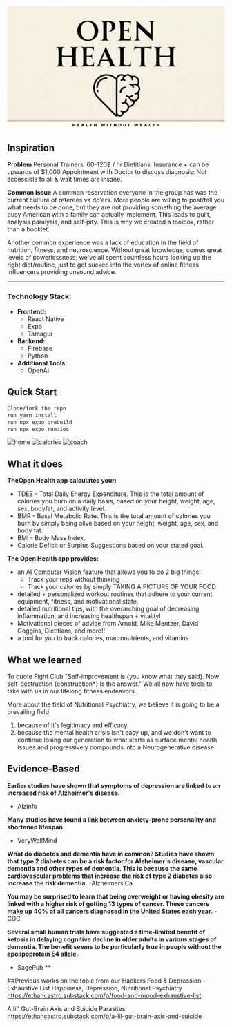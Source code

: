 <p align="center">
  <img src="./assets/Open Health.jpg" alt="Open Health"/>
</p>

## Inspiration
**Problem**
Personal Trainers: 60-120$ / hr
Dietitians: Insurance + can be upwards of $1,000
Appointment with Doctor to discuss diagnosis: Not accessible to all & wait times are insane. 

**Common Issue**
A common reservation everyone in the group has was the current culture of referees vs do'ers.
More people are willing to post/tell you what needs to be done, but they are not providing something the average busy American with a family can actually implement. This leads to guilt, analysis paralysis, and self-pity. This is why we created a toolbox, rather than a booklet. 

Another common experience was a lack of education in the field of nutrition, fitness, and neuroscience. Without great knowledge, comes great levels of powerlessness; we've all spent countless hours looking up the right diet/routine, just to get sucked into the vortex of online fitness influencers providing unsound advice.

---

### Technology Stack:

- **Frontend:**
  - React Native
  - Expo
  - Tamagui
- **Backend:**
  - Firebase
  - Python
- **Additional Tools:**
  - OpenAI


## Quick Start
```
Clone/fork the repo
run yarn install
run npx expo prebuild
run npx expo run:ios

```
![home](https://github.com/garvsl/openHealth/assets/39009375/d4fc1c7e-a345-4f1e-8bf5-e8f490c5276b)
![calories](https://github.com/garvsl/openHealth/assets/39009375/509c2931-72f9-44fd-bff7-1ab6c8b9f649)
![ coach](https://github.com/garvsl/openHealth/assets/39009375/d0154318-1830-4518-821f-aeb52f938baa)


## What it does
**TheOpen Health app calculates your:**
- TDEE - Total Daily Energy Expenditure. This is the total amount of calories you burn on a daily basis, based on your height, weight, age, sex, bodyfat, and activity level.
- BMR - Basal Metabolic Rate. This is the total amount of calories you burn by simply being alive based on your height, weight, age, sex, and body fat.
- BMI - Body Mass Index.
- Calorie Deficit or Surplus Suggestions based on your stated goal. 

**The Open Health app provides:**
- an AI Computer Vision feature that allows you to do 2 big things:
   - Track your reps without thinking
   - Track your calories by simply TAKING A PICTURE OF YOUR FOOD
- detailed + personalized workout routines that adhere to your current equipment, fitness, and motivational state.
- detailed nutritional tips, with the overarching goal of decreasing inflammation, and increasing healthspan + vitality!
- Motivational pieces of advice from Arnold, Mike Mentzer, David Goggins, Dietitians, and more!!
- a tool for you to track calories, macronutrients, and vitamins

## What we learned
To quote Fight Club "Self-improvement is {you know what they said}. Now self-destruction {construction*} is the answer."
We all now have tools to take with us in our lifelong fitness endeavors.

More about the field of Nutritional Psychiatry, we believe it is going to be a prevailing field 
1) because of it's legitimacy and efficacy.
2) because the mental health crisis isn't easy up, and we don't want to continue losing our generation to what starts as surface mental health issues and progressively compounds into a Neurogenerative disease.

## Evidence-Based
**Earlier studies have shown that symptoms of depression are linked to an increased risk of Alzheimer's disease.**
- Alzinfo

**Many studies have found a link between anxiety-prone personality and shortened lifespan.**
- VeryWellMind

**What do diabetes and dementia have in common? Studies have shown that type 2 diabetes can be a risk factor for Alzheimer's disease, vascular dementia and other types of dementia. This is because the same cardiovascular problems that increase the risk of type 2 diabetes also increase the risk dementia.**
-Alzheimers.Ca

**You may be surprised to learn that being overweight or having obesity are linked with a higher risk of getting 13 types of cancer. These cancers make up 40% of all cancers diagnosed in the United States each year.**
-CDC

**Several small human trials have suggested a time-limited benefit of ketosis in delaying cognitive decline in older adults in various stages of dementia. The benefit seems to be particularly true in people without the apolipoprotein E4 allele.**
- SagePub
**

##Previous works on the topic from our Hackers
Food & Depression - Exhaustive List
Happiness, Depression, Nutritional Psychiatry
https://ethancastro.substack.com/p/food-and-mood-exhaustive-list

A lil' Gut-Brain Axis and Suicide Parasites.
https://ethancastro.substack.com/p/a-lil-gut-brain-axis-and-suicide


